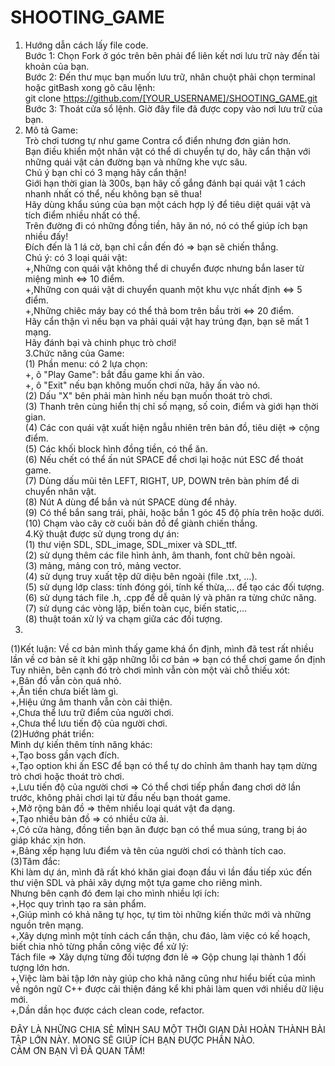 # SHOOTING_GAME
1. Hướng dẫn cách lấy file code.  
  Bước 1: Chọn Fork ở góc trên bên phải để liên kết nơi lưu trữ này đến tài khoản của bạn.  
  Bước 2: Đến thư mục bạn muốn lưu trữ, nhân chuột phải chọn terminal hoặc gitBash xong gõ câu lệnh:  
        git clone https://github.com/[YOUR_USERNAME]/SHOOTING_GAME.git  
  Bước 3: Thoát cửa sổ lệnh. Giờ đây file đã được copy vào nơi lưu trữ của bạn.  
2. Mô tả Game:  
  Trò chơi tương tự như game Contra cổ điển nhưng đơn giản hơn.   
  Bạn điều khiển một nhân vật có thể di chuyển tự do, hãy cẩn thận với những quái vật cản đường bạn và những khe vực sâu.  
  Chú ý bạn chỉ có 3 mạng hãy cẩn thận!  
  Giới hạn thời gian là 300s, bạn hãy cố gắng đánh bại quái vật 1 cách nhanh nhất có thể, nếu không bạn sẽ thua!  
  Hãy dùng khẩu súng của bạn một cách hợp lý để tiêu diệt quái vật và tích điểm nhiều nhất có thể.  
  Trên đường đi có những đồng tiền, hãy ăn nó, nó có thể giúp ích bạn nhiều đấy!  
  Đích đến là 1 lá cờ, bạn chỉ cần đến đó => bạn sẽ chiến thắng.  
  Chú ý: có 3 loại quái vật:  
        +,Những con quái vật không thể di chuyển được nhưng bắn laser từ miệng mình <=> 10 điểm.  
        +,Những con quái vật di chuyển quanh một khu vực nhất định <=> 5 điểm.  
        +,Những chiêc máy bay có thể thả bom trên bầu trời <=> 20 điểm.  
  Hãy cẩn thận vì nếu bạn va phải quái vật hay trúng đạn, bạn sẽ mất 1 mạng.  
  Hãy đánh bại và chinh phục trò chơi!  
3.Chức năng của Game:  
  (1) Phần menu: có 2 lựa chọn:  
        +, ô "Play Game": bắt đầu game khi ấn vào.  
        +, ô "Exit" nếu bạn không muốn chơi nữa, hãy ấn vào nó.  
   (2) Dấu "X" bên phải màn hình nếu bạn muốn thoát trò chơi.  
   (3) Thanh trên cùng hiển thị chỉ số mạng, số coin, điểm và giới hạn thời gian.  
   (4) Các con quái vật xuất hiện ngẫu nhiên trên bản đồ, tiêu diệt => cộng điểm.  
   (5) Các khối block hình đồng tiền, có thể ăn.  
   (6) Nếu chết có thể ấn nút SPACE để chơi lại hoặc nút ESC để thoát game.  
   (7) Dùng dấu mũi tên LEFT, RIGHT, UP, DOWN trên bàn phím để di chuyển nhân vật.  
   (8) Nút A dùng để bắn và nút SPACE dùng để nhảy.  
   (9) Có thể bắn sang trái, phải, hoặc bắn 1 góc 45 độ phía trên hoặc dưới.  
   (10) Chạm vào cây cờ cuối bản đồ để giành chiến thắng.  
4.Kỹ thuật được sử dụng trong dự án:  
  (1) thư viện SDL, SDL_image, SDL_mixer và SDL_ttf.  
  (2) sử dụng thêm các file hình ảnh, âm thanh, font chữ bên ngoài.  
  (3) mảng, mảng con trỏ, mảng vector.  
  (4) sử dụng truy xuất tệp dữ diệu bên ngoài (file .txt, ...).  
  (5) sử dụng lớp class: tính đóng gói, tính kế thừa,... để tạo các đối tượng.  
  (6) sử dụng tách file .h, .cpp để dễ quản lý và phân ra từng chức năng.  
  (7) sử dụng các vòng lặp, biến toàn cục, biến static,...  
  (8) thuật toán xử lý va chạm giữa các đối tượng.  
5.  
(1)Kết luận: Về cơ bản mình thấy game khá ổn định, mình đã test rất nhiều lần về cơ bản sẽ ít khi gặp những lỗi cơ bản => bạn có thể chơi game ổn định   
    Tuy nhiên, bên cạnh đó trò chơi mình vẫn còn một vài chỗ thiếu xót:  
      +,Bản đồ vẫn còn quá nhỏ.  
      +,Ăn tiền chưa biết làm gì.  
      +,Hiệu ứng âm thanh vẫn còn cải thiện.  
      +,Chưa thể lưu trữ điểm của người chơi.  
      +,Chưa thể lưu tiến độ của người chơi.  
(2)Hướng phát triển:  
    Mình dự kiến thêm tính năng khác:  
    +,Tạo boss gần vạch đích.  
    +,Tạo option khi ấn ESC để bạn có thể tự do chỉnh âm thanh hay tạm dừng trò chơi hoặc thoát trò chơi.  
    +,Lưu tiến độ của người chơi => Có thể chơi tiếp phần đang chơi dở lần trước, không phải chơi lại từ đầu nếu bạn thoát game.  
    +,Mở rộng bản đồ => thêm nhiều loại quát vật đa dạng.  
    +,Tạo nhiều bản đồ => có nhiều cửa ải.  
    +,Có cửa hàng, đồng tiền bạn ăn được bạn có thể mua súng, trang bị áo giáp khác xịn hơn.  
    +,Bảng xếp hạng lưu điểm và tên của người chơi có thành tích cao.  
(3)Tâm đắc:  
    Khi làm dự án, mình đã rất khó khăn giai đoạn đầu vì lần đầu tiếp xúc đến thư viện SDL và phải xây dựng một tựa game cho riêng mình.  
    Nhưng bên cạnh đó đem lại cho mình nhiều lợi ích:  
      +,Học quy trình tạo ra sản phẩm.  
      +,Giúp mình có khả năng tự học, tự tìm tòi những kiến thức mới và những nguồn trên mạng.  
      +,Xây dựng mình một tính cách cẩn thận, chu đáo, làm việc có kế hoạch, biết chia nhỏ từng phần công việc để xử lý:  
          Tách file => Xây dựng từng đối tượng đơn lẻ => Gộp chung lại thành 1 đối tượng lớn hơn.  
      +,Việc làm bài tập lớn này giúp cho khả năng cũng như hiểu biết của mình về ngôn ngữ C++ được cải thiện đáng kể khi phải làm quen với nhiều dữ liệu mới.  
      +,Dần dần học được cách clean code, refactor.  
        
ĐÂY LÀ NHỮNG CHIA SẺ MÌNH SAU MỘT THỜI GIAN DÀI HOÀN THÀNH BÀI TẬP LỚN NÀY. MONG SẼ GIÚP ÍCH BẠN ĐƯỢC PHẦN NÀO.   
CẢM ƠN BẠN VÌ ĐÃ QUAN TÂM!  
  
      
    
  
   
 
